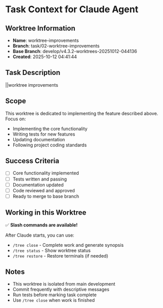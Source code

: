# Task Context for Claude Agent

## Worktree Information
- **Name**: worktree-improvements
- **Branch**: task/02-worktree-improvements
- **Base Branch**: develop/v4.3.2-worktrees-20251012-044136
- **Created**: 2025-10-12 04:41:44

## Task Description

||worktree improvements

## Scope

This worktree is dedicated to implementing the feature described above. Focus on:
- Implementing the core functionality
- Writing tests for new features
- Updating documentation
- Following project coding standards

## Success Criteria

- [ ] Core functionality implemented
- [ ] Tests written and passing
- [ ] Documentation updated
- [ ] Code reviewed and approved
- [ ] Ready to merge to base branch

## Working in this Worktree

✅ **Slash commands are available!**

After Claude starts, you can use:
- `/tree close` - Complete work and generate synopsis
- `/tree status` - Show worktree status
- `/tree restore` - Restore terminals (if needed)

## Notes

- This worktree is isolated from main development
- Commit frequently with descriptive messages
- Run tests before marking task complete
- Use `/tree close` when work is finished

